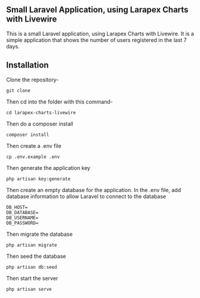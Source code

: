 ## Small Laravel Application, using Larapex Charts with Livewire

This is a small Laravel application, using Larapex Charts with Livewire. It is a simple application that shows the number of users registered in the last 7 days.

## Installation

Clone the repository-

```
git clone
```

Then cd into the folder with this command-

```
cd larapex-charts-livewire
```

Then do a composer install

```
composer install
```

Then create a .env file

```
cp .env.example .env
```

Then generate the application key

```
php artisan key:generate
```

Then create an empty database for the application. In the .env file, add database information to allow Laravel to connect to the database

```
DB_HOST=
DB_DATABASE=
DB_USERNAME=
DB_PASSWORD=
```

Then migrate the database

```
php artisan migrate
```

Then seed the database

```
php artisan db:seed
```

Then start the server

```
php artisan serve
```
